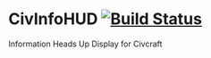 # CivInfoHUD [![Build Status](http://dydoisbutts.info:8080/job/CivInfoHUD/badge/icon)](http://dydoisbutts.info:8080/job/CivInfoHUD/)
Information Heads Up Display for Civcraft
